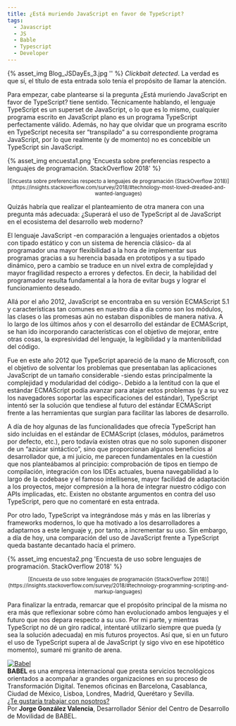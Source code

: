 ```yaml
---
title: ¿Está muriendo JavaScript en favor de TypeScript?
tags:
  - Javascript
  - JS
  - Bable
  - Typescript
  - Developer
---
```

{% asset_img Blog_JSDayEs_3.jpg '' %}
_Clickbait detected_. La verdad es que sí, el título de esta entrada solo tenía el propósito de llamar la atención.

Para empezar, cabe plantearse si la pregunta ¿Está muriendo JavaScript en favor de TypeScript? tiene sentido. Técnicamente hablando, el lenguaje TypeScript es un superset de JavaScript, o lo que es lo mismo, cualquier programa escrito en JavaScript plano es un programa TypeScript perfectamente válido. Además, no hay que olvidar que un programa escrito en TypeScript necesita ser “transpilado” a su correspondiente programa JavaScript, por lo que realmente (y de momento) no es concebible un TypeScript sin JavaScript.

<!-- more -->

{% asset_img encuesta1.png 'Encuesta sobre preferencias respecto a lenguajes de programación. StackOverflow 2018' %}
<center><small>[Encuesta sobre preferencias respecto a lenguajes de programación (StackOverflow 2018)](https://insights.stackoverflow.com/survey/2018/#technology-most-loved-dreaded-and-wanted-languages)</small></center>

Quizás habría que realizar el planteamiento de otra manera con una pregunta más adecuada: ¿Superará el uso de TypeScript al de JavaScript en el ecosistema del desarrollo web moderno?

El lenguaje JavaScript -en comparación a lenguajes orientados a objetos con tipado estático y con un sistema de herencia clásico- da al programador una mayor flexibilidad a la hora de implementar sus programas gracias a su herencia basada en prototipos y a su tipado dinámico, pero a cambio se traduce en un nivel extra de complejidad y mayor fragilidad respecto a errores y defectos. En decir, la habilidad del programador resulta fundamental a la hora de evitar bugs y lograr el funcionamiento deseado.

Allá por el año 2012, JavaScript se encontraba en su versión ECMAScript 5.1 y características tan comunes en nuestro día a día como son los módulos, las clases o las promesas aún no estaban disponibles de manera nativa. A lo largo de los últimos años y con el desarrollo del estándar de ECMAScript, se han ido incorporando características con el objetivo de mejorar, entre otras cosas, la expresividad del lenguaje, la legibilidad y la mantenibilidad del código.

Fue en este año 2012 que TypeScript apareció de la mano de Microsoft, con el objetivo de solventar los problemas que presentaban las aplicaciones JavaScript de un tamaño considerable -siendo estas principalmente la complejidad y modularidad del código-. Debido a la lentitud con la que el estándar ECMAScript podía avanzar para atajar estos problemas (y a su vez los navegadores soportar las especificaciones del estándar), TypeScript intentó ser la solución que tendiese al futuro del estándar ECMAScript frente a las herramientas que surgían para facilitar las labores de desarrollo.

A día de hoy algunas de las funcionalidades que ofrecía TypeScript han sido incluidas en el estándar de ECMAScript (clases, módulos, parámetros por defecto, etc.), pero todavía existen otras que no solo suponen disponer de un “azúcar sintáctico”, sino que proporcionan algunos beneficios al desarrollador que, a mi juicio, me parecen fundamentales en la cuestión que nos planteábamos al principio: comprobación de tipos en tiempo de compilación, integración con los IDEs actuales, buena navegabilidad a lo largo de la codebase y el famoso intellisense, mayor facilidad de adaptación a los proyectos, mejor compresión a la hora de integrar nuestro código con APIs implicadas, etc. Existen no obstante argumentos en contra del uso TypeScript, pero que no comentaré en esta entrada.

Por otro lado, TypeScript va integrándose más y más en las librerías y frameworks modernos, lo que ha motivado a los desarrolladores a adaptarnos a este lenguaje y, por tanto, a incrementar su uso. Sin embargo, a día de hoy, una comparación del uso de JavaScript frente a TypeScript queda bastante decantado hacia el primero.

{% asset_img encuesta2.png 'Encuesta de uso sobre lenguajes de programación. StackOverflow 2018' %}
<center><small>[Encuesta de uso sobre lenguajes de programación (StackOverflow 2018)](https://insights.stackoverflow.com/survey/2018/#technology-programming-scripting-and-markup-languages)</small></center>

Para finalizar la entrada, remarcar que el propósito principal de la misma no era más que reflexionar sobre cómo han evolucionado ambos lenguajes y el futuro que nos depara respecto a su uso. Por mi parte, y mientras TypeScript no dé un giro radical, intentaré utilizarlo siempre que pueda (y sea la solución adecuada) en mis futuros proyectos. Así que, si en un futuro el uso de TypeScript supera al de JavaScript (y sigo vivo en ese hipotético momento), sumaré mi granito de arena.

<div class="sponsor" style="border-color: #e3692e">
  <a class="logo" href="https://babel.es/"><img src="babel.png"  alt="Babel"/></a>
  <div>
    <strong>BABEL</strong> es una empresa internacional que presta servicios tecnológicos orientados a acompañar a grandes organizaciones en su proceso de Transformación Digital. Tenemos oficinas en Barcelona, Casablanca, Ciudad de México, Lisboa, Londres, Madrid, Querétaro y Sevilla.
    <br />
    <a href="http://trabajaen.babel.es/">¿Te gustaría trabajar con nosotros?</a>
  </div>
</div>

<div class="post-author" style="border-color: #e3692e">
  <div class="bio">Por <strong>Jorge González Valencia</strong>, Desarrollador Sénior del Centro de Desarrollo de Movilidad de BABEL.</div>
  <img class="photo" src="Jorge Gonzalez Valencia.jpg" alt="" />
</div>
